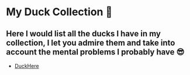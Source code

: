 # My Duck Collection 🦆
Here I would list all the ducks I have in my collection, I let you admire them and take into account the mental problems I probably have 😎
---
- [DuckHere](http://localhost:3000)
